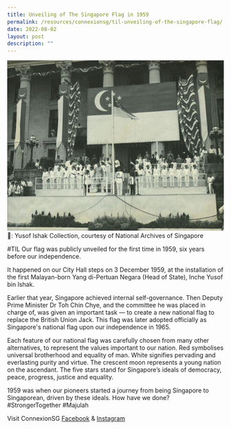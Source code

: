 ```yaml
---
title: Unveiling of The Singapore Flag in 1959
permalink: /resources/connexionsg/til-unveiling-of-the-singapore-flag/
date: 2022-08-02
layout: post
description: ""
---
```

![](/images/connexionsg/2022/our%20sg%20flag.jpg)
📸: Yusof Ishak Collection, courtesy of National Archives of Singapore

#TIL Our flag was publicly unveiled for the first time in 1959, six years before our independence.

It happened on our City Hall steps on 3 December 1959, at the installation of the first Malayan-born Yang di-Pertuan Negara (Head of State), Inche Yusof bin Ishak.

Earlier that year, Singapore achieved internal self-governance. Then Deputy Prime Minister Dr Toh Chin Chye, and the committee he was placed in charge of, was given an important task — to create a new national flag to replace the British Union Jack. This flag was later adopted officially as Singapore's national flag upon our independence in 1965.

Each feature of our national flag was carefully chosen from many other alternatives, to represent the values important to our nation. Red symbolises universal brotherhood and equality of man. White signifies pervading and everlasting purity and virtue. The crescent moon represents a young nation on the ascendant. The five stars stand for Singapore’s ideals of democracy, peace, progress, justice and equality.

1959 was when our pioneers started a journey from being Singapore to Singaporean, driven by these ideals. How have we done? #StrongerTogether #Majulah


Visit ConnexionSG [Facebook](https://www.facebook.com/ConnexionSG) & [Instagram](https://www.instagram.com/connexionsg/)